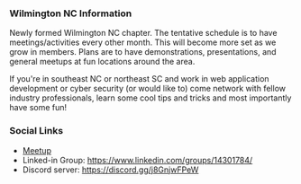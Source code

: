 ### Wilmington NC Information
Newly formed Wilmington NC chapter. The tentative schedule is to have meetings/activities every other month. This will become more set as we grow in members. Plans are to have demonstrations, presentations, and general meetups at fun locations  around the area. 

If you're in southeast NC or northeast SC and work in web application development or cyber security (or would like to)  come network with fellow industry professionals,  learn some cool tips and tricks and most importantly have some fun! 


### Social Links
* [Meetup](#)
* Linked-in Group: https://www.linkedin.com/groups/14301784/
* Discord server: https://discord.gg/j8GnjwFPeW


